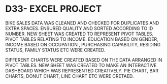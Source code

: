 # D33- EXCEL PROJECT
BIKE SALES DATA WAS CLEANED AND CHECKED FOR DUPLICATES AND EXTRA SPACES. ENSURED QUALITY AND SORTED ACCORDING TO ID NUMBER.
NEW SHEET WAS CREATED TO REPRESENT PIVOT TABLES.
PIVOT TABLES RELATING TO INCOME. EDUCATION BASED ON GENDER, INCOME BASED ON OCCUPATION , PURCHASING CAPABILITY, RESIDING STATUS, FAMILY STATUS ETC WERE CREATED.


DIFFERENT CHARTS WERE CREATED BASED ON THE DATA ARRANGED IN PIVOT TABLES.
NEW SHEET WAS CREATED TO MAKE AN INTERACTIVE DASHBOARD WHICH WAS REPRESENTED CREATIVELY.
PIE CHART, BAR CHARTS, DONUT CHART, LINE CHART ETC WERE CRETAED.
